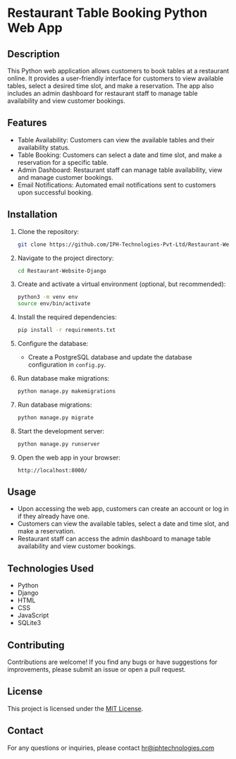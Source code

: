 
# Restaurant Table Booking Python Web App

## Description
This Python web application allows customers to book tables at a restaurant online. It provides a user-friendly interface for customers to view available tables, select a desired time slot, and make a reservation. The app also includes an admin dashboard for restaurant staff to manage table availability and view customer bookings.

## Features
- Table Availability: Customers can view the available tables and their availability status.
- Table Booking: Customers can select a date and time slot, and make a reservation for a specific table.
- Admin Dashboard: Restaurant staff can manage table availability, view and manage customer bookings.
- Email Notifications: Automated email notifications sent to customers upon successful booking.

## Installation
1. Clone the repository:
   ```bash
   git clone https://github.com/IPH-Technologies-Pvt-Ltd/Restaurant-Website-Django.git
   ```

2. Navigate to the project directory:
   ```bash
   cd Restaurant-Website-Django
   ```

3. Create and activate a virtual environment (optional, but recommended):
   ```bash
   python3 -m venv env
   source env/bin/activate
   ```

4. Install the required dependencies:
   ```bash
   pip install -r requirements.txt
   ```

5. Configure the database:
   - Create a PostgreSQL database and update the database configuration in `config.py`.

6. Run database make migrations:
   ```bash
   python manage.py makemigrations
   ```

7. Run database migrations:
   ```bash
   python manage.py migrate
   ```

8. Start the development server:
   ```bash
   python manage.py runserver
   ```

9. Open the web app in your browser:
   ```
   http://localhost:8000/
   ```

## Usage
- Upon accessing the web app, customers can create an account or log in if they already have one.
- Customers can view the available tables, select a date and time slot, and make a reservation.
- Restaurant staff can access the admin dashboard to manage table availability and view customer bookings.

## Technologies Used
- Python
- Django
- HTML
- CSS
- JavaScript
- SQLite3

## Contributing
Contributions are welcome! If you find any bugs or have suggestions for improvements, please submit an issue or open a pull request.

## License
This project is licensed under the [MIT License](LICENSE).

## Contact
For any questions or inquiries, please contact [hr@iphtechnologies.com](mailto:hr@iphtechnologies.com)

